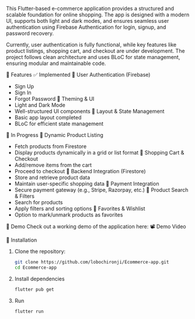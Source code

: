 This Flutter-based e-commerce application provides a structured and scalable foundation for online shopping. The app is designed with a modern UI, supports both light and dark modes, and ensures seamless user authentication using Firebase Authentication for login, signup, and password recovery.

Currently, user authentication is fully functional, while key features like product listings, shopping cart, and checkout are under development. The project follows clean architecture and uses BLoC for state management, ensuring modular and maintainable code.



📌 Features
✅ Implemented
🔹 User Authentication (Firebase)
  - Sign Up
  - Sign In
  - Forgot Password
🔹 Theming & UI
  - Light and Dark Mode
  - Well-structured UI components
🔹 Layout & State Management
  - Basic app layout completed
  - BLoC for efficient state management

🚧 In Progress
🔹 Dynamic Product Listing
  - Fetch products from Firestore
  - Display products dynamically in a grid or list format
🔹 Shopping Cart & Checkout
  - Add/remove items from the cart
  - Proceed to checkout
🔹 Backend Integration (Firestore)
  - Store and retrieve product data
  - Maintain user-specific shopping data
🔹 Payment Integration
  - Secure payment gateway (e.g., Stripe, Razorpay, etc.)
🔹 Product Search & Filters
  - Search for products
  - Apply filters and sorting options
🔹 Favorites & Wishlist
  - Option to mark/unmark products as favorites

🎥 Demo
Check out a working demo of the application here:
📽️ Demo Video

🚀 Installation 

1. Clone the repository:  
   ```sh
   git clone https://github.com/lobochironji/Ecommerce-app.git
   cd Ecommerce-app
2. Install dependencies
   ``` sh
   flutter pub get 
3. Run
   ```sh
   flutter run 

